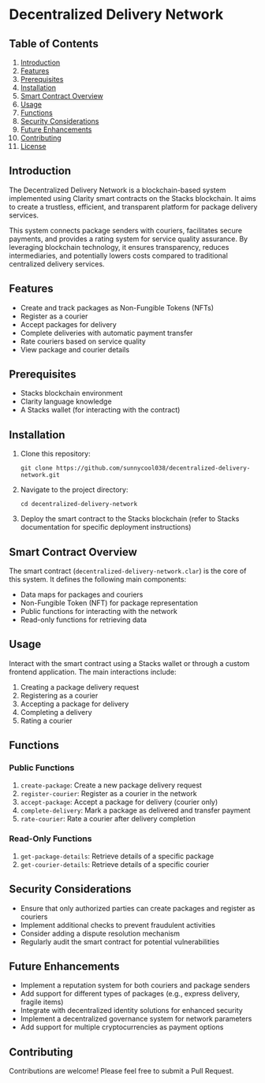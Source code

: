 # Decentralized Delivery Network

## Table of Contents
1. [Introduction](#introduction)
2. [Features](#features)
3. [Prerequisites](#prerequisites)
4. [Installation](#installation)
5. [Smart Contract Overview](#smart-contract-overview)
6. [Usage](#usage)
7. [Functions](#functions)
8. [Security Considerations](#security-considerations)
9. [Future Enhancements](#future-enhancements)
10. [Contributing](#contributing)
11. [License](#license)

## Introduction

The Decentralized Delivery Network is a blockchain-based system implemented using Clarity smart contracts on the Stacks blockchain. It aims to create a trustless, efficient, and transparent platform for package delivery services.

This system connects package senders with couriers, facilitates secure payments, and provides a rating system for service quality assurance. By leveraging blockchain technology, it ensures transparency, reduces intermediaries, and potentially lowers costs compared to traditional centralized delivery services.

## Features

- Create and track packages as Non-Fungible Tokens (NFTs)
- Register as a courier
- Accept packages for delivery
- Complete deliveries with automatic payment transfer
- Rate couriers based on service quality
- View package and courier details

## Prerequisites

- Stacks blockchain environment
- Clarity language knowledge
- A Stacks wallet (for interacting with the contract)

## Installation

1. Clone this repository:
   ```
   git clone https://github.com/sunnycool038/decentralized-delivery-network.git
   ```
2. Navigate to the project directory:
   ```
   cd decentralized-delivery-network
   ```
3. Deploy the smart contract to the Stacks blockchain (refer to Stacks documentation for specific deployment instructions)

## Smart Contract Overview

The smart contract (`decentralized-delivery-network.clar`) is the core of this system. It defines the following main components:

- Data maps for packages and couriers
- Non-Fungible Token (NFT) for package representation
- Public functions for interacting with the network
- Read-only functions for retrieving data

## Usage

Interact with the smart contract using a Stacks wallet or through a custom frontend application. The main interactions include:

1. Creating a package delivery request
2. Registering as a courier
3. Accepting a package for delivery
4. Completing a delivery
5. Rating a courier

## Functions

### Public Functions

1. `create-package`: Create a new package delivery request
2. `register-courier`: Register as a courier in the network
3. `accept-package`: Accept a package for delivery (courier only)
4. `complete-delivery`: Mark a package as delivered and transfer payment
5. `rate-courier`: Rate a courier after delivery completion

### Read-Only Functions

1. `get-package-details`: Retrieve details of a specific package
2. `get-courier-details`: Retrieve details of a specific courier

## Security Considerations

- Ensure that only authorized parties can create packages and register as couriers
- Implement additional checks to prevent fraudulent activities
- Consider adding a dispute resolution mechanism
- Regularly audit the smart contract for potential vulnerabilities

## Future Enhancements

- Implement a reputation system for both couriers and package senders
- Add support for different types of packages (e.g., express delivery, fragile items)
- Integrate with decentralized identity solutions for enhanced security
- Implement a decentralized governance system for network parameters
- Add support for multiple cryptocurrencies as payment options

## Contributing

Contributions are welcome! Please feel free to submit a Pull Request.
